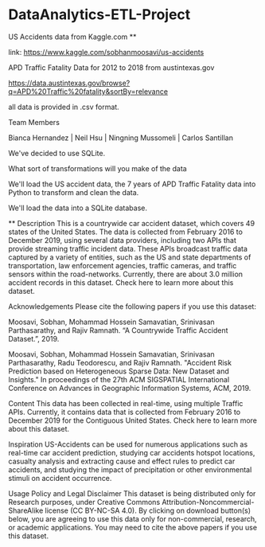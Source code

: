 # DataAnalytics-ETL-Project


US Accidents data from Kaggle.com **

link: https://www.kaggle.com/sobhanmoosavi/us-accidents

APD Traffic Fatality Data for 2012 to 2018 from austintexas.gov

https://data.austintexas.gov/browse?q=APD%20Traffic%20fatality&sortBy=relevance

all data is provided in .csv format.

Team Members

Bianca Hernandez | Neil Hsu | Ningning Mussomeli | Carlos Santillan


We've decided to use SQLite.


What sort of transformations will you make of the data

We'll load the US accident data, the 7 years of APD Traffic Fatality data into Python to transform and clean the data.

We'll load the data into a SQLite database.


** Description This is a countrywide car accident dataset, which covers 49 states of the United States. The data is collected from February 2016 to December 2019, using several data providers, including two APIs that provide streaming traffic incident data. These APIs broadcast traffic data captured by a variety of entities, such as the US and state departments of transportation, law enforcement agencies, traffic cameras, and traffic sensors within the road-networks. Currently, there are about 3.0 million accident records in this dataset. Check here to learn more about this dataset.

Acknowledgements Please cite the following papers if you use this dataset:

Moosavi, Sobhan, Mohammad Hossein Samavatian, Srinivasan Parthasarathy, and Rajiv Ramnath. “A Countrywide Traffic Accident Dataset.”, 2019.

Moosavi, Sobhan, Mohammad Hossein Samavatian, Srinivasan Parthasarathy, Radu Teodorescu, and Rajiv Ramnath. "Accident Risk Prediction based on Heterogeneous Sparse Data: New Dataset and Insights." In proceedings of the 27th ACM SIGSPATIAL International Conference on Advances in Geographic Information Systems, ACM, 2019.

Content This data has been collected in real-time, using multiple Traffic APIs. Currently, it contains data that is collected from February 2016 to December 2019 for the Contiguous United States. Check here to learn more about this dataset.

Inspiration US-Accidents can be used for numerous applications such as real-time car accident prediction, studying car accidents hotspot locations, casualty analysis and extracting cause and effect rules to predict car accidents, and studying the impact of precipitation or other environmental stimuli on accident occurrence.

Usage Policy and Legal Disclaimer This dataset is being distributed only for Research purposes, under Creative Commons Attribution-Noncommercial-ShareAlike license (CC BY-NC-SA 4.0). By clicking on download button(s) below, you are agreeing to use this data only for non-commercial, research, or academic applications. You may need to cite the above papers if you use this dataset.
